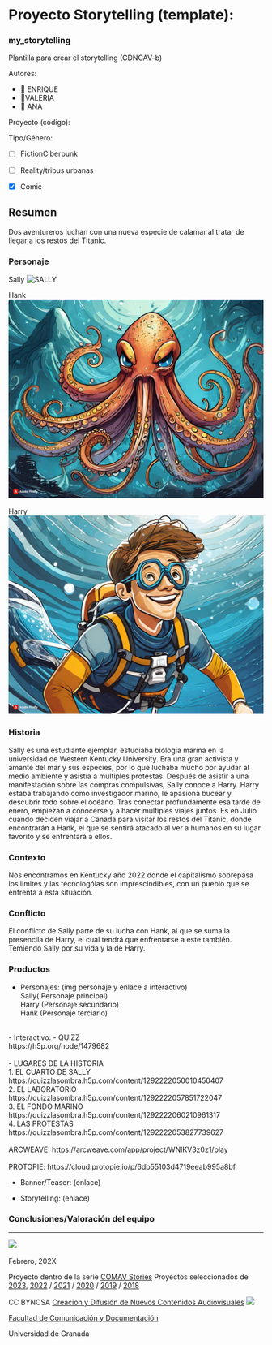 
# Proyecto Storytelling (template): 
### my_storytelling
Plantilla para crear el storytelling (CDNCAV-b)

Autores:  
<!---
Incluir lista de personas del grupo 
Se puede añadir enlace a página personal de github o lo que se quiera...(optativo)
-->

- :man: ENRIQUE
- :woman:VALERIA
- :woman: ANA


Proyecto (código): 

Tipo/Género:  
- [ ] FictionCiberpunk  
- [ ] Reality/tribus urbanas  
- [x] Comic



## Resumen
Dos aventureros luchan con una nueva especie de calamar al tratar de llegar a los restos del Titanic.

### Personaje
Sally
![SALLY](Sally.png)


Hank
![HANK](Hank.jpg)


Harry
![HARRY](Harry.jpg)

### Historia
Sally es una estudiante ejemplar, estudiaba biología marina en la universidad de Western Kentucky University. Era una gran activista y amante del mar y sus especies, por lo que luchaba mucho por ayudar al medio ambiente y asistía a múltiples protestas. Después de asistir a una manifestación sobre las compras compulsivas, Sally conoce a Harry. 
Harry estaba trabajando como investigador marino, le apasiona bucear y descubrir todo sobre el océano. Tras conectar profundamente esa tarde de enero, empiezan a conocerse y a hacer múltiples viajes juntos. Es en Julio cuando deciden viajar a Canadá para visitar los restos del Titanic, donde encontrarán a Hank, el que se sentirá atacado al ver a humanos en su lugar favorito y se enfrentará a ellos.  


### Contexto
Nos encontramos en Kentucky año 2022 donde el capitalismo sobrepasa los limites y las técnologóias son imprescindibles, con un pueblo que se enfrenta a esta situación. 

### Conflicto 
El conflicto de Sally parte de su lucha con Hank, al que se suma la presencila de Harry, el cual tendrá que enfrentarse a este también. Temiendo Sally por su vida y la de Harry. 

### Productos

- Personajes: (img personaje y enlace a interactivo)
  </br>
  Sally( Personaje principal)
  </br>
  Harry (Personaje secundario)
  </br> 
  Hank (Personaje terciario)
 </br>
- Interactivo:
- QUIZZ
  </br>
https://h5p.org/node/1479682
  </br>
 </br>
-  LUGARES DE LA HISTORIA
 </br>
1. EL CUARTO DE SALLY
https://quizzlasombra.h5p.com/content/1292222050010450407
  </br>
2. EL LABORATORIO
https://quizzlasombra.h5p.com/content/1292222057851722047
  </br>
3. EL FONDO MARINO
https://quizzlasombra.h5p.com/content/1292222060210961317
  </br>
4. LAS PROTESTAS
https://quizzlasombra.h5p.com/content/1292222053827739627
 </br>
 </br>
ARCWEAVE: https://arcweave.com/app/project/WNlKV3z0z1/play 
  </br> 
  </br> 
PROTOPIE: https://cloud.protopie.io/p/6db55103d4719eeab995a8bf


- Banner/Teaser:  (enlace) 


- Storytelling: (enlace) 




### Conclusiones/Valoración del equipo

------
![](https://upload.wikimedia.org/wikipedia/commons/thumb/6/62/CC-BY-SA-Andere_Wikis_%28v%29.svg/200px-CC-BY-SA-Andere_Wikis_%28v%29.svg.png)




<!---
Lista completa de emojis de markDown - https://gist.github.com/rxaviers/7360908) 
-->



Febrero, 202X

Proyecto dentro de la serie [COMAV Stories](https://github.com/mgea/storytelling/blob/master/What_is_a_digital_storytelling.md) 
Proyectos seleccionados de [2023](https://github.com/mgea/storytelling/tree/master/2023), [2022](https://github.com/mgea/storytelling/blob/master/2022/readme.md) / [2021](https://github.com/mgea/storytelling/blob/master/2021/readme.md) / [2020](https://github.com/mgea/storytelling/blob/master/2020/readme.md)  / 
[2019](https://github.com/mgea/storytelling/blob/master/2019/readme.md) / [2018](https://github.com/mgea/storytelling/blob/master/2018/readme.md) 

CC BYNCSA  [Creacion y Difusión de Nuevos Contenidos Audiovisuales](http://utopolis.ugr.es/medialab)
<img src="https://mirrors.creativecommons.org/presskit/buttons/88x31/png/by-nc-sa.png"  width="75" > 

[Facultad de Comunicación y Documentación](http://fcd.ugr.es)

Universidad de Granada
